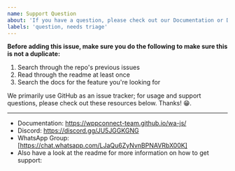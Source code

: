 ```yaml
---
name: Support Question
about: 'If you have a question, please check out our Documentation or Discord!'
labels: 'question, needs triage'
---
```


**Before adding this issue, make sure you do the following to make sure this is not a duplicate:**

1. Search through the repo's previous issues
2. Read through the readme at least once
3. Search the docs for the feature you're looking for

We primarily use GitHub as an issue tracker; for usage and support questions, please check out these resources below. Thanks! 😁.

---

- Documentation: https://wppconnect-team.github.io/wa-js/
- Discord: https://discord.gg/JU5JGGKGNG
- WhatsApp Group: [https://chat.whatsapp.com/LJaQu6ZyNvnBPNAVRbX00K]
- Also have a look at the readme for more information on how to get support:
